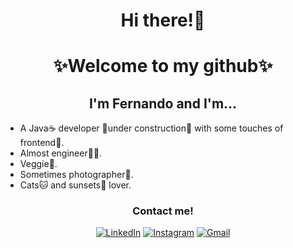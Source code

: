 <h1 align="center"> Hi there!👋 </h1>
<h1 align="center">✨Welcome to my github✨</h1>
<h2 align="center">I'm Fernando and I'm...</h2>
<ul>
  <li>A Java☕ developer 🚧under construction🚧 with some touches of frontend🎨.</li>  
  <li>Almost engineer👷‍⚡.</li>
  <li>Veggie🥑.</li>
  <li>Sometimes photographer📸.</li>
  <li>Cats🐱 and sunsets🌆 lover.</li>
</ul>  
<h3 align="center">Contact me!</h3>
<p align="center">
<a href="https://linkedin.com/in/carlos-fernando-maciel-" target= "_blank"><img alt="LinkedIn" src="https://img.shields.io/badge/LinkedIn-0077B5?style=for-the-badge&logo=linkedin&logoColor=white"></a> 
<a href="https://instagram.com/fercuche" target= "_blank" rel="noreferrer noopener"><img alt="Instagram" src="https://img.shields.io/badge/Instagram-E4405F?style=for-the-badge&logo=instagram&logoColor=white"></a>
<a href = "mailto: fernandomaciel.job@gmail.com" target= "_blank"><img alt="Gmail" src="https://img.shields.io/badge/Gmail-D14836?style=for-the-badge&logo=gmail&logoColor=white"></a>
</p>

<!--

**fercuche/fercuche** is a ✨ _special_ ✨ repository because its `README.md` (this file) appears on your GitHub profile.

Here are some ideas to get you started:

- 🔭 I’m currently working on ...
- 🌱 I’m currently learning ...
- 👯 I’m looking to collaborate on ...
- 🤔 I’m looking for help with ...
- 💬 Ask me about ...
- 📫 How to reach me: ...
- 😄 Pronouns: ...
- ⚡ Fun fact: ...
-->
